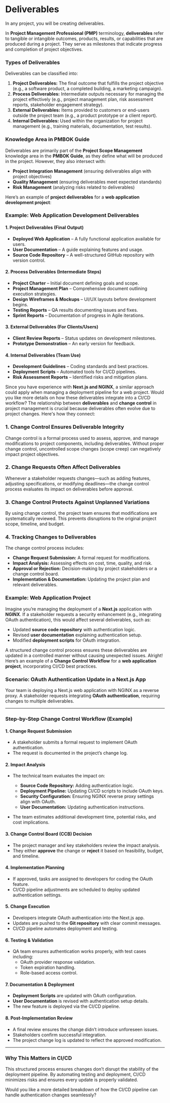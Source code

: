 # Deliverables

In any project, you will be creating deliverables.

In **Project Management Professional (PMP)** terminology, **deliverables** refer to tangible or intangible outcomes, products, results, or capabilities that are produced during a project. They serve as milestones that indicate progress and completion of project objectives.

### **Types of Deliverables**

Deliverables can be classified into:

1. **Project Deliverables:** The final outcome that fulfills the project objective (e.g., a software product, a completed building, a marketing campaign).
2. **Process Deliverables:** Intermediate outputs necessary for managing the project effectively (e.g., project management plan, risk assessment reports, stakeholder engagement strategy).
3. **External Deliverables:** Items provided to customers or end-users outside the project team (e.g., a product prototype or a client report).
4. **Internal Deliverables:** Used within the organization for project management (e.g., training materials, documentation, test results).

### **Knowledge Area in PMBOK Guide**

Deliverables are primarily part of the **Project Scope Management** knowledge area in the **PMBOK Guide**, as they define what will be produced in the project. However, they also intersect with:

- **Project Integration Management** (ensuring deliverables align with project objectives)
- **Quality Management** (ensuring deliverables meet expected standards)
- **Risk Management** (analyzing risks related to deliverables)

Here’s an example of **project deliverables** for a **web application development project**:

### **Example: Web Application Development Deliverables**

#### **1. Project Deliverables (Final Output)**

- **Deployed Web Application** – A fully functional application available for users.
- **User Documentation** – A guide explaining features and usage.
- **Source Code Repository** – A well-structured GitHub repository with version control.

#### **2. Process Deliverables (Intermediate Steps)**

- **Project Charter** – Initial document defining goals and scope.
- **Project Management Plan** – Comprehensive document outlining execution strategies.
- **Design Wireframes & Mockups** – UI/UX layouts before development begins.
- **Testing Reports** – QA results documenting issues and fixes.
- **Sprint Reports** – Documentation of progress in Agile iterations.

#### **3. External Deliverables (For Clients/Users)**

- **Client Review Reports** – Status updates on development milestones.
- **Prototype Demonstration** – An early version for feedback.

#### **4. Internal Deliverables (Team Use)**

- **Development Guidelines** – Coding standards and best practices.
- **Deployment Scripts** – Automated tools for CI/CD pipelines.
- **Risk Assessment Reports** – Identified risks and mitigation plans.

Since you have experience with **Next.js and NGINX**, a similar approach could apply when managing a deployment pipeline for a web project. Would you like more details on how these deliverables integrate into a CI/CD workflow?
The relationship between **deliverables** and **change control** in project management is crucial because deliverables often evolve due to project changes. Here's how they connect:

### **1. Change Control Ensures Deliverable Integrity**

Change control is a formal process used to assess, approve, and manage modifications to project components, including deliverables. Without proper change control, uncontrolled scope changes (scope creep) can negatively impact project objectives.

### **2. Change Requests Often Affect Deliverables**

Whenever a stakeholder requests changes—such as adding features, adjusting specifications, or modifying deadlines—the change control process evaluates its impact on deliverables before approval.

### **3. Change Control Protects Against Unplanned Variations**

By using change control, the project team ensures that modifications are systematically reviewed. This prevents disruptions to the original project scope, timeline, and budget.

### **4. Tracking Changes to Deliverables**

The change control process includes:

- **Change Request Submission:** A formal request for modifications.
- **Impact Analysis:** Assessing effects on cost, time, quality, and risk.
- **Approval or Rejection:** Decision-making by project stakeholders or a change control board.
- **Implementation & Documentation:** Updating the project plan and relevant deliverables.

### **Example: Web Application Project**

Imagine you’re managing the deployment of a **Next.js** application with **NGINX**. If a stakeholder requests a security enhancement (e.g., integrating OAuth authentication), this would affect several deliverables, such as:

- Updated **source code repository** with authentication logic.
- Revised **user documentation** explaining authentication setup.
- Modified **deployment scripts** for OAuth integration.

A structured change control process ensures these deliverables are updated in a controlled manner without causing unexpected issues.
Alright! Here’s an example of a **Change Control Workflow** for a **web application project**, incorporating CI/CD best practices.

### **Scenario: OAuth Authentication Update in a Next.js App**

Your team is deploying a Next.js web application with NGINX as a reverse proxy. A stakeholder requests integrating **OAuth authentication**, requiring changes to multiple deliverables.

---

### **Step-by-Step Change Control Workflow (Example)**

#### **1. Change Request Submission**

- A stakeholder submits a formal request to implement OAuth authentication.
- The request is documented in the project’s change log.

#### **2. Impact Analysis**

- The technical team evaluates the impact on:

  - **Source Code Repository:** Adding authentication logic.
  - **Deployment Pipeline:** Updating CI/CD scripts to include OAuth keys.
  - **Security Configuration:** Ensuring NGINX reverse proxy settings align with OAuth.
  - **User Documentation:** Updating authentication instructions.

- The team estimates additional development time, potential risks, and cost implications.

#### **3. Change Control Board (CCB) Decision**

- The project manager and key stakeholders review the impact analysis.
- They either **approve** the change or **reject** it based on feasibility, budget, and timeline.

#### **4. Implementation Planning**

- If approved, tasks are assigned to developers for coding the OAuth feature.
- CI/CD pipeline adjustments are scheduled to deploy updated authentication settings.

#### **5. Change Execution**

- Developers integrate OAuth authentication into the Next.js app.
- Updates are pushed to the **Git repository** with clear commit messages.
- CI/CD pipeline automates deployment and testing.

#### **6. Testing & Validation**

- QA team ensures authentication works properly, with test cases including:
  - OAuth provider response validation.
  - Token expiration handling.
  - Role-based access control.

#### **7. Documentation & Deployment**

- **Deployment Scripts** are updated with OAuth configuration.
- **User Documentation** is revised with authentication setup details.
- The new feature is deployed via the CI/CD pipeline.

#### **8. Post-Implementation Review**

- A final review ensures the change didn’t introduce unforeseen issues.
- Stakeholders confirm successful integration.
- The project change log is updated to reflect the approved modification.

---

### **Why This Matters in CI/CD**

This structured process ensures changes don’t disrupt the stability of the deployment pipeline. By automating testing and deployment, CI/CD minimizes risks and ensures every update is properly validated.

Would you like a more detailed breakdown of how the CI/CD pipeline can handle authentication changes seamlessly?
